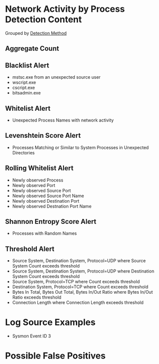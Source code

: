 # Network Activity by Process Detection Content

Grouped by [Detection Method](/Detection-Methods.md)


## Aggregate Count


## Blacklist Alert
- mstsc.exe from an unexpected source user
- wscript.exe
- cscript.exe
- bitsadmin.exe


## Whitelist Alert
- Unexpected Process Names with network activity


## Levenshtein Score Alert
- Processes Matching or Similar to System Processes in Unexpected Directories


## Rolling Whitelist Alert
- Newly observed Process
- Newly observed Port
- Newly observed Source Port
- Newly observed Source Port Name
- Newly observed Destination Port
- Newly observed Destnation Port Name


## Shannon Entropy Score Alert
- Processes with Random Names


## Threshold Alert
- Source System, Destination System, Protocol=UDP where Source System Count exceeds threshold
- Source System, Destination System, Protocol=UDP where Destination System Count exceeds threshold
- Source System, Protocol=TCP where Count exceeds threshold
- Destination System, Protocol=TCP where Count exceeds threshold
- Bytes In Total, Bytes Out Total, Bytes In/Out Ratio where Bytes In/Out Ratio exceeds threshold
- Connection Length where Connection Length exceeds threshold


# Log Source Examples
- Sysmon Event ID 3


# Possible False Positives
